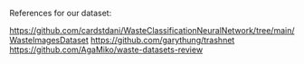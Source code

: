 References for our dataset:

https://github.com/cardstdani/WasteClassificationNeuralNetwork/tree/main/WasteImagesDataset
https://github.com/garythung/trashnet
https://github.com/AgaMiko/waste-datasets-review
